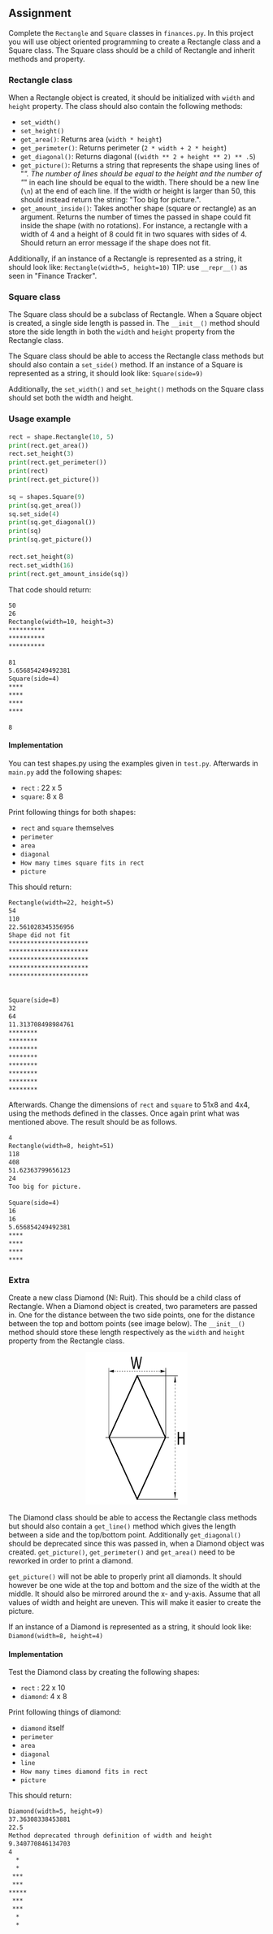## Assignment
Complete the `Rectangle` and `Square` classes in `finances.py`.
In this project you will use object oriented programming to create a Rectangle class and a Square class. The Square class should be a child of Rectangle and inherit methods and property.

### Rectangle class
When a Rectangle object is created, it should be initialized with `width` and `height` property. The class should also contain the following methods:
* `set_width()`
* `set_height()`
* `get_area()`: Returns area (`width * height`)
* `get_perimeter()`: Returns perimeter (`2 * width + 2 * height`)
* `get_diagonal()`: Returns diagonal (`(width ** 2 + height ** 2) ** .5`)
* `get_picture()`: Returns a string that represents the shape using lines of "*". The number of lines should be equal to the height and the number of "*" in each line should be equal to the width. There should be a new line (`\n`) at the end of each line. If the width or height is larger than 50, this should instead return the string: "Too big for picture.".
* `get_amount_inside()`: Takes another shape (square or rectangle) as an argument. Returns the number of times the passed in shape could fit inside the shape (with no rotations). For instance, a rectangle with a width of 4 and a height of 8 could fit in two squares with sides of 4. Should return an error message if the shape does not fit.

Additionally, if an instance of a Rectangle is represented as a string, it should look like: `Rectangle(width=5, height=10)` 
TIP: use `__repr__()` as seen in "Finance Tracker".

### Square class
The Square class should be a subclass of Rectangle. When a Square object is created, a single side length is passed in. The `__init__()` method should store the side length in both the `width` and `height` property from the Rectangle class.

The Square class should be able to access the Rectangle class methods but should also contain a `set_side()` method. If an instance of a Square is represented as a string, it should look like: `Square(side=9)`

Additionally, the `set_width()` and `set_height()` methods on the Square class should set both the width and height.

### Usage example
```py
rect = shape.Rectangle(10, 5)
print(rect.get_area())
rect.set_height(3)
print(rect.get_perimeter())
print(rect)
print(rect.get_picture())

sq = shapes.Square(9)
print(sq.get_area())
sq.set_side(4)
print(sq.get_diagonal())
print(sq)
print(sq.get_picture())

rect.set_height(8)
rect.set_width(16)
print(rect.get_amount_inside(sq))
```

That code should return:
```
50
26
Rectangle(width=10, height=3)
**********
**********
**********

81
5.656854249492381
Square(side=4)
****
****
****
****

8
```

#### Implementation

You can test shapes.py using the examples given in `test.py`. Afterwards in `main.py` add the following shapes:

* `rect` : 22 x 5
* `square`: 8 x 8

Print following things for both shapes:
* `rect` and `square` themselves
* `perimeter`
* `area`
* `diagonal`
* `How many times square fits in rect`
* `picture`

This should return:

```
Rectangle(width=22, height=5)
54
110
22.561028345356956
Shape did not fit
**********************
**********************
**********************
**********************
**********************


Square(side=8)
32
64
11.313708498984761
********
********
********
********
********
********
********
********
```

Afterwards. Change the dimensions of `rect` and `square` to 51x8 and 4x4,
using the methods defined in the classes. Once again print what was mentioned above. The result should be as follows.

```
4
Rectangle(width=8, height=51)
118
408
51.62363799656123
24
Too big for picture.

Square(side=4)
16
16
5.656854249492381
****
****
****
****
```

### Extra
Create a new class Diamond (Nl: Ruit). This should be a child class of Rectangle. When a Diamond object is created, two parameters are passed in. One for the distance between the two side points, one for the distance between the top and bottom points (see image below). The `__init__()` method should store these length respectively as the `width` and `height` property from the Rectangle class.

<p align="center">
  <img src="diamond.png" width="200" height="300"/>
</p>

The Diamond class should be able to access the Rectangle class methods but should also contain a `get_line()` method which gives the length between a side and the top/bottom point. Additionally `get_diagonal()` should be deprecated since this was passed in, when a Diamond object was created. `get_picture()`, `get_perimeter()` and `get_area()` need to be reworked in order to print a diamond. 

`get_picture()` will not be able to properly print all diamonds. It should however be one wide at the top and bottom and the size of the width at the middle. It should also be mirrored around the x- and y-axis. Assume that all values of width and height are uneven. This will make it easier to create the picture.

If an instance of a Diamond is represented as a string, it should look like: `Diamond(width=8, height=4)`


#### Implementation
Test the Diamond class by creating the following shapes:

* `rect` : 22 x 10
* `diamond`: 4 x 8 

Print following things of diamond:
* `diamond` itself
* `perimeter`
* `area`
* `diagonal`
* `line`
* `How many times diamond fits in rect`
* `picture`

This should return:

```
Diamond(width=5, height=9)
37.36308338453881
22.5
Method deprecated through definition of width and height
9.340770846134703
4
  *
  *
 ***
 ***
*****
 ***
 ***
  *
  *
```